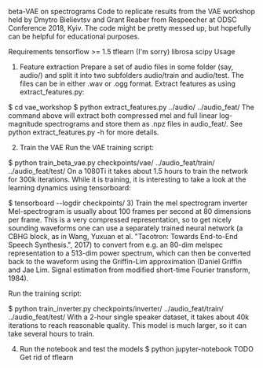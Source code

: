 beta-VAE on spectrograms
Code to replicate results from the VAE workshop held by Dmytro Bielievtsv and Grant Reaber from Respeecher at ODSC Conference 2018, Kyiv. The code might be pretty messed up, but hopefully can be helpful for educational purposes.

Requirements
tensorflow >= 1.5
tflearn (I'm sorry)
librosa
scipy
Usage
1) Feature extraction
Prepare a set of audio files in some folder (say, audio/) and split it into two subfolders audio/train and audio/test. The files can be in either .wav or .ogg format. Extract features as using extract_features.py:

$ cd vae_workshop
$ python extract_features.py ../audio/ ../audio_feat/
The command above will extract both compressed mel and full linear log-magnitude spectrograms and store them as .npz files in audio_feat/. See python extract_features.py -h for more details.

2) Train the VAE
Run the VAE training script:

$ python train_beta_vae.py checkpoints/vae/ ../audio_feat/train/ ../audio_feat/test/
On a 1080Ti it takes about 1.5 hours to train the network for 300k iterations. While it is training, it is interesting to take a look at the learning dynamics using tensorboard:

$ tensorboard --logdir checkpoints/
3) Train the mel spectrogram inverter
Mel-spectrogram is usually about 100 frames per second at 80 dimensions per frame. This is a very compressed representation, so to get nicely sounding waveforms one can use a separately trained neural network (a CBHG block, as in Wang, Yuxuan et al. "Tacotron: Towards End-to-End Speech Synthesis.", 2017) to convert from e.g. an 80-dim melspec representation to a 513-dim power spectrum, which can then be converted back to the waveform using the Griffin-Lim approximation (Daniel Griffin and Jae Lim. Signal estimation from modified short-time Fourier transform, 1984).

Run the training script:

$ python train_inverter.py checkpoints/inverter/ ../audio_feat/train/ ../audio_feat/test/
With a 2-hour single speaker dataset, it takes about 40k iterations to reach reasonable quality. This model is much larger, so it can take several hours to train.

4) Run the notebook and test the models
$ python jupyter-notebook
TODO
Get rid of tflearn
